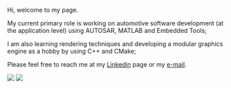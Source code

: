 Hi, welcome to my page.

My current primary role is working on automotive software development (at the application level) using AUTOSAR, MATLAB and Embedded Tools;

I am also learning rendering techniques and developing a modular graphics engine as a hobby by using C++ and CMake;

Please feel free to reach me at my [Linkedin](https://www.linkedin.com/in/grlopes/) page or my [e-mail](mailto:gustavo@punti.com.br).

<a>
  <img flex=1 padding=16px src="https://github-readme-stats.vercel.app/api?username=PS-Gustavo&theme=dracula&show_icons=true&custom_title=Gustavo&count_private=true&rank_icon=github" />
</a>
<a>
  <img flex=2 padding=16px src="https://github-readme-stats.vercel.app/api/top-langs/?username=PS-Gustavo&hide_progress=true&theme=dracula" />
</a>  


<!--
**PS-Gustavo/PS-Gustavo** is a ✨ _special_ ✨ repository because its `README.md` (this file) appears on your GitHub profile.

Here are some ideas to get you started:

- 🔭 I’m currently working on ...
- 🌱 I’m currently learning ...
- 👯 I’m looking to collaborate on ...
- 🤔 I’m looking for help with ...
- 💬 Ask me about ...
- 📫 How to reach me: ...
- 😄 Pronouns: ...
- ⚡ Fun fact: ...
-->
